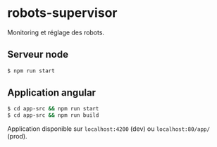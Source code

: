 # robots-supervisor

Monitoring et réglage des robots.

## Serveur node 

```bash
$ npm run start
```

## Application angular

```bash
$ cd app-src && npm run start 
$ cd app-src && npm run build
```

Application disponible sur `localhost:4200` (dev) ou `localhost:80/app/` (prod).
